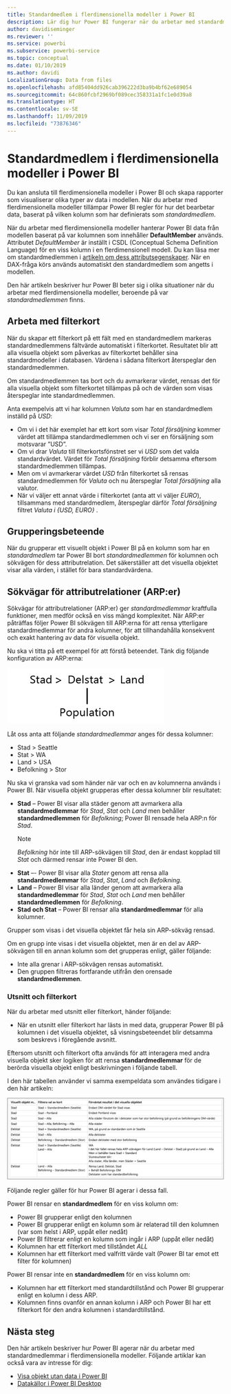 ```yaml
---
title: Standardmedlem i flerdimensionella modeller i Power BI
description: Lär dig hur Power BI fungerar när du arbetar med standardmedlemmar i flerdimensionella modeller
author: davidiseminger
ms.reviewer: ''
ms.service: powerbi
ms.subservice: powerbi-service
ms.topic: conceptual
ms.date: 01/10/2019
ms.author: davidi
LocalizationGroup: Data from files
ms.openlocfilehash: afd85404dd926cab396222d3ba9b4bf62e689054
ms.sourcegitcommit: 64c860fcbf2969bf089cec358331a1fc1e0d39a8
ms.translationtype: HT
ms.contentlocale: sv-SE
ms.lasthandoff: 11/09/2019
ms.locfileid: "73876346"
---
```

# <a name="default-member-in-multidimensional-models-in-power-bi"></a>Standardmedlem i flerdimensionella modeller i Power BI

Du kan ansluta till flerdimensionella modeller i Power BI och skapa rapporter som visualiserar olika typer av data i modellen. När du arbetar med flerdimensionella modeller tillämpar Power BI regler för hur det bearbetar data, baserat på vilken kolumn som har definierats som *standardmedlem*. 

När du arbetar med flerdimensionella modeller hanterar Power BI data från modellen baserat på var kolumnen som innehåller **DefaultMember** används. Attributet *DefaultMember* är inställt i CSDL (Conceptual Schema Definition Language) för en viss kolumn i en flerdimensionell modell. Du kan läsa mer om standardmedlemmen i [artikeln om dess attributsegenskaper](https://docs.microsoft.com/sql/analysis-services/multidimensional-models/attribute-properties-define-a-default-member?view=sql-server-2017). När en DAX-fråga körs används automatiskt den standardmedlem som angetts i modellen.

Den här artikeln beskriver hur Power BI beter sig i olika situationer när du arbetar med flerdimensionella modeller, beroende på var *standardmedlemmen* finns. 

## <a name="working-with-filter-cards"></a>Arbeta med filterkort

När du skapar ett filterkort på ett fält med en standardmedlem markeras standardmedlemmens fältvärde automatiskt i filterkortet. Resultatet blir att alla visuella objekt som påverkas av filterkortet behåller sina standardmodeller i databasen. Värdena i sådana filterkort återspeglar den standardmedlemmen.

Om standardmedlemmen tas bort och du avmarkerar värdet, rensas det för alla visuella objekt som filterkortet tillämpas på och de värden som visas återspeglar inte standardmedlemmen.

Anta exempelvis att vi har kolumnen *Valuta* som har en standardmedlem inställd på *USD*:

* Om vi i det här exemplet har ett kort som visar *Total försäljning* kommer värdet att tillämpa standardmedlemmen och vi ser en försäljning som motsvarar ”USD”.
* Om vi drar *Valuta* till filterkortsfönstret ser vi *USD* som det valda standardvärdet. Värdet för *Total försäljning* förblir detsamma eftersom standardmedlemmen tillämpas.
* Men om vi avmarkerar värdet *USD* från filterkortet så rensas standardmedlemmen för *Valuta* och nu återspeglar *Total försäljning* alla valutor.
* När vi väljer ett annat värde i filterkortet (anta att vi väljer *EURO*), tillsammans med standardmedlem, återspeglar därför *Total försäljning* filtret *Valuta i {USD, EURO}* .

## <a name="grouping-behavior"></a>Grupperingsbeteende

När du grupperar ett visuellt objekt i Power BI på en kolumn som har en *standardmedlem* tar Power BI bort *standardmedlemmen* för kolumnen och sökvägen för dess attributrelation. Det säkerställer att det visuella objektet visar alla värden, i stället för bara standardvärdena.

## <a name="attribute-relationship-paths-arps"></a>Sökvägar för attributrelationer (ARP:er)

Sökvägar för attributrelationer (ARP:er) ger *standardmedlemmar* kraftfulla funktioner, men medför också en viss mängd komplexitet. När ARP:er påträffas följer Power BI sökvägen till ARP:erna för att rensa ytterligare standardmedlemmar för andra kolumner, för att tillhandahålla konsekvent och exakt hantering av data för visuella objekt.

Nu ska vi titta på ett exempel för att förstå beteendet. Tänk dig följande konfiguration av ARP:erna:

![ARP:er i en flerdimensionell modell](media/desktop-default-member-multidimensional-models/default-members_01.png)

Låt oss anta att följande *standardmedlemmar* anges för dessa kolumner:

* Stad > Seattle
* Stat > WA
* Land > USA
* Befolkning > Stor

Nu ska vi granska vad som händer när var och en av kolumnerna används i Power BI. När visuella objekt grupperas efter dessa kolumner blir resultatet:

* **Stad** – Power BI visar alla städer genom att avmarkera alla **standardmedlemmar** för *Stad*, *Stat* och *Land* men behåller **standardmedlemmen** för *Befolkning*; Power BI rensade hela ARP:n för *Stad*.
    > [!NOTE]
    > *Befolkning* hör inte till ARP-sökvägen till *Stad*, den är endast kopplad till *Stat* och därmed rensar inte Power BI den.
* **Stat** –- Power BI visar alla *Stater* genom att rensa alla **standardmedlemmar** för *Stad*, *Stat*, *Land* och *Befolkning*.
* **Land** – Power BI visar alla länder genom att avmarkera alla **standardmedlemmar** för *Stad*, *Stat* och *Land* men behåller **standardmedlemmen** för *Befolkning*.
* **Stad och Stat** – Power BI rensar alla **standardmedlemmar** för alla kolumner.

Grupper som visas i det visuella objektet får hela sin ARP-sökväg rensad. 

Om en grupp inte visas i det visuella objektet, men är en del av ARP-sökvägen till en annan kolumn som det grupperas enligt, gäller följande:

* Inte alla grenar i ARP-sökvägen rensas automatiskt.
* Den gruppen filtreras fortfarande utifrån den orensade **standardmedlemmen**.

### <a name="slicers-and-filter-cards"></a>Utsnitt och filterkort

När du arbetar med utsnitt eller filterkort, händer följande:

* När en utsnitt eller filterkort har lästs in med data, grupperar Power BI på kolumnen i det visuella objektet, så visningsbeteendet blir detsamma som beskrevs i föregående avsnitt.

Eftersom utsnitt och filterkort ofta används för att interagera med andra visuella objekt sker logiken för att rensa **standardmedlemmar** för de berörda visuella objekt enligt beskrivningen i följande tabell. 

I den här tabellen använder vi samma exempeldata som användes tidigare i den här artikeln:

![Beteende för när Power BI rensar standardmedlem med utsnitt och filterkort](media/desktop-default-member-multidimensional-models/default-members_02.png)

Följande regler gäller för hur Power BI agerar i dessa fall.

Power BI rensar en **standardmedlem** för en viss kolumn om:

* Power BI grupperar enligt den kolumnen
* Power BI grupperar enligt en kolumn som är relaterad till den kolumnen (var som helst i ARP, uppåt eller nedåt)
* Power BI filtrerar enligt en kolumn som ingår i ARP (uppåt eller nedåt)
* Kolumnen har ett filterkort med tillståndet *ALL*
* Kolumnen har ett filterkort med valfritt värde valt (Power BI tar emot ett filter för kolumnen)

Power BI rensar inte en **standardmedlem** för en viss kolumn om:

* Kolumnen har ett filterkort med standardtillstånd och Power BI grupperar enligt en kolumn i dess ARP.
* Kolumnen finns ovanför en annan kolumn i ARP och Power BI har ett filterkort för den andra kolumnen i standardtillstånd.


## <a name="next-steps"></a>Nästa steg

Den här artikeln beskriver hur Power BI agerar när du arbetar med standardmedlemmar i flerdimensionella modeller. Följande artiklar kan också vara av intresse för dig: 

* [Visa objekt utan data i Power BI](desktop-show-items-no-data.md)
* [Datakällor i Power BI Desktop](desktop-data-sources.md)
